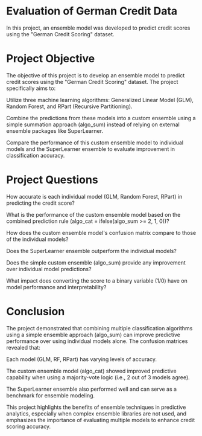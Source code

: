 # Evaluation of German Credit Data

In this project, an ensemble model was developed to predict credit scores using the "German Credit Scoring" dataset.

# Project Objective
The objective of this project is to develop an ensemble model to predict credit scores using the "German Credit Scoring" dataset. The project specifically aims to:

Utilize three machine learning algorithms: Generalized Linear Model (GLM), Random Forest, and RPart (Recursive Partitioning).

Combine the predictions from these models into a custom ensemble using a simple summation approach (algo_sum) instead of relying on external ensemble packages like SuperLearner.

Compare the performance of this custom ensemble model to individual models and the SuperLearner ensemble to evaluate improvement in classification accuracy.

# Project Questions

How accurate is each individual model (GLM, Random Forest, RPart) in predicting the credit score?

What is the performance of the custom ensemble model based on the combined prediction rule (algo_cat = ifelse(algo_sum >= 2, 1, 0))?

How does the custom ensemble model's confusion matrix compare to those of the individual models?

Does the SuperLearner ensemble outperform the individual models?

Does the simple custom ensemble (algo_sum) provide any improvement over individual model predictions?

What impact does converting the score to a binary variable (1/0) have on model performance and interpretability?

# Conclusion

The project demonstrated that combining multiple classification algorithms using a simple ensemble approach (algo_sum) can improve predictive performance over using individual models alone. The confusion matrices revealed that:

Each model (GLM, RF, RPart) has varying levels of accuracy.

The custom ensemble model (algo_cat) showed improved predictive capability when using a majority-vote logic (i.e., 2 out of 3 models agree).

The SuperLearner ensemble also performed well and can serve as a benchmark for ensemble modeling.

This project highlights the benefits of ensemble techniques in predictive analytics, especially when complex ensemble libraries are not used, and emphasizes the importance of evaluating multiple models to enhance credit scoring accuracy.
